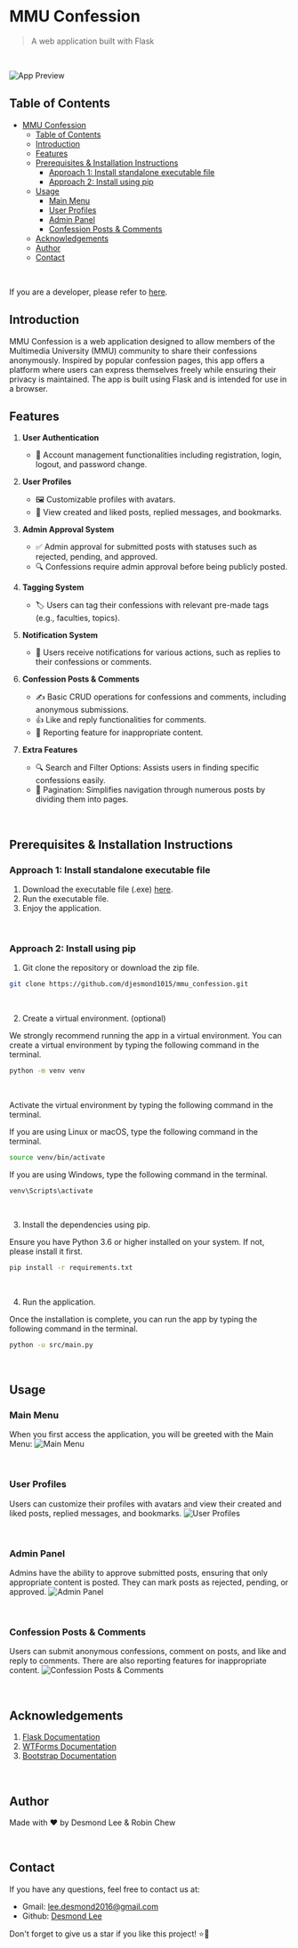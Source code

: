 # MMU Confession

> A web application built with Flask

<br>

![App Preview](docs/static/png/app_preview_screen.png)

## Table of Contents

- [MMU Confession](#mmu-confession)
  - [Table of Contents](#table-of-contents)
  - [Introduction](#introduction)
  - [Features](#features)
  - [Prerequisites \& Installation Instructions](#prerequisites--installation-instructions)
    - [Approach 1: Install standalone executable file](#approach-1-install-standalone-executable-file)
    - [Approach 2: Install using pip](#approach-2-install-using-pip)
  - [Usage](#usage)
    - [Main Menu](#main-menu)
    - [User Profiles](#user-profiles)
    - [Admin Panel](#admin-panel)
    - [Confession Posts \& Comments](#confession-posts--comments)
  - [Acknowledgements](#acknowledgements)
  - [Author](#author)
  - [Contact](#contact)

<br>

If you are a developer, please refer to [here](docs/doc.md).

## Introduction

MMU Confession is a web application designed to allow members of the Multimedia University (MMU) community to share their confessions anonymously. Inspired by popular confession pages, this app offers a platform where users can express themselves freely while ensuring their privacy is maintained. The app is built using Flask and is intended for use in a browser.

## Features

1. **User Authentication**

   - 🔐 Account management functionalities including registration, login, logout, and password change.

2. **User Profiles**

   - 🖼️ Customizable profiles with avatars.
   - 📄 View created and liked posts, replied messages, and bookmarks.

3. **Admin Approval System**

   - ✅ Admin approval for submitted posts with statuses such as rejected, pending, and approved.
   - 🔍 Confessions require admin approval before being publicly posted.

4. **Tagging System**

   - 🏷️ Users can tag their confessions with relevant pre-made tags (e.g., faculties, topics).

5. **Notification System**

   - 🔔 Users receive notifications for various actions, such as replies to their confessions or comments.

6. **Confession Posts & Comments**

   - ✍️ Basic CRUD operations for confessions and comments, including anonymous submissions.
   - 👍 Like and reply functionalities for comments.
   - 🚩 Reporting feature for inappropriate content.

7. **Extra Features**
   - 🔍 Search and Filter Options: Assists users in finding specific confessions easily.
   - 📑 Pagination: Simplifies navigation through numerous posts by dividing them into pages.

<br>

## Prerequisites & Installation Instructions

### Approach 1: Install standalone executable file

1. Download the executable file (.exe) [here](https://github.com/djesmond1015/mmu_confession/blob/main/mmuConfession.zip).
2. Run the executable file.
3. Enjoy the application.

<br>

### Approach 2: Install using pip

1. Git clone the repository or download the zip file.

```bash
git clone https://github.com/djesmond1015/mmu_confession.git
```

<br>

2. Create a virtual environment. (optional)

We strongly recommend running the app in a virtual environment. You can create a virtual environment by typing the following command in the terminal.

```bash
python -m venv venv
```

<br>

Activate the virtual environment by typing the following command in the terminal.

If you are using Linux or macOS, type the following command in the terminal.

```bash
source venv/bin/activate
```

If you are using Windows, type the following command in the terminal.

```command prompt
venv\Scripts\activate
```

<br>

3. Install the dependencies using pip.

Ensure you have Python 3.6 or higher installed on your system. If not, please install it first.

```bash
pip install -r requirements.txt
```

<br>

4. Run the application.

Once the installation is complete, you can run the app by typing the following command in the terminal.

```bash
python -u src/main.py
```

<br>

## Usage

### Main Menu

When you first access the application, you will be greeted with the Main Menu:
![Main Menu](docs/static/png/main_menu.png)

<br>

### User Profiles

Users can customize their profiles with avatars and view their created and liked posts, replied messages, and bookmarks.
![User Profiles](docs/static/png/user_profiles.png)

<br>

### Admin Panel

Admins have the ability to approve submitted posts, ensuring that only appropriate content is posted. They can mark posts as rejected, pending, or approved.
![Admin Panel](docs/static/png/admin_panel.png)

<br>

### Confession Posts & Comments

Users can submit anonymous confessions, comment on posts, and like and reply to comments. There are also reporting features for inappropriate content.
![Confession Posts & Comments](docs/static/png/confession_posts_comments.png)

<br>

## Acknowledgements

1. [Flask Documentation](https://flask.palletsprojects.com/)
2. [WTForms Documentation](https://wtforms.readthedocs.io/)
3. [Bootstrap Documentation](https://getbootstrap.com/)

<br>

## Author

Made with ❤️ by Desmond Lee & Robin Chew

<br>

## Contact

If you have any questions, feel free to contact us at:

- Gmail: lee.desmond2016@gmail.com
- Github: [Desmond Lee](https://github.com/djesmond1015)

Don't forget to give us a star if you like this project! ⭐🥰
